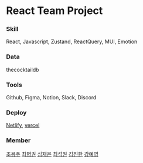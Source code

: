 # React Team Project

### Skill
React, Javascript, Zustand, ReactQuery, MUI, Emotion
### Data
thecocktaildb
### Tools
Github, Figma, Notion, Slack, Discord
### Deploy
[Netlify](https://shakedrink.netlify.app/), [vercel](https://shake-drink.vercel.app/)
### Member
[조용주](https://github.com/pizzaYami) 
[최병권](https://github.com/shanghanrun) 
[심재은](https://github.com/simi-22) 
[최석원](https://github.com/tjrdnjs123) 
[김진한](https://github.com/MR-Gnani) 
[강예영](https://github.com/hey-anna)
